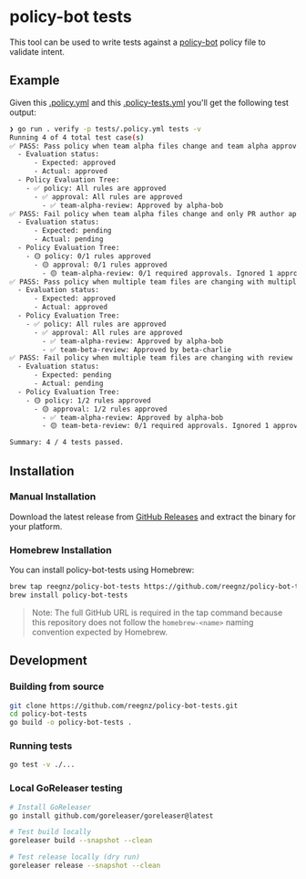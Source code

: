 # policy-bot tests

This tool can be used to write tests against a [policy-bot](https://github.com/palantir/policy-bot) policy file to validate intent.

## Example

Given this [.policy.yml](./tests/.policy.yml) and this [.policy-tests.yml](./tests/.policy-tests.yml)
you'll get the following test output:

```sh
❯ go run . verify -p tests/.policy.yml tests -v
Running 4 of 4 total test case(s)
✅ PASS: Pass policy when team alpha files change and team alpha approves
  - Evaluation status:
      - Expected: approved
      - Actual: approved
  - Policy Evaluation Tree:
    - ✅ policy: All rules are approved
      - ✅ approval: All rules are approved
        - ✅ team-alpha-review: Approved by alpha-bob
✅ PASS: Fail policy when team alpha files change and only PR author approves
  - Evaluation status:
      - Expected: pending
      - Actual: pending
  - Policy Evaluation Tree:
    - 🟡 policy: 0/1 rules approved
      - 🟡 approval: 0/1 rules approved
        - 🟡 team-alpha-review: 0/1 required approvals. Ignored 1 approval from disqualified users
✅ PASS: Pass policy when multiple team files are changing with multiple team approvals
  - Evaluation status:
      - Expected: approved
      - Actual: approved
  - Policy Evaluation Tree:
    - ✅ policy: All rules are approved
      - ✅ approval: All rules are approved
        - ✅ team-alpha-review: Approved by alpha-bob
        - ✅ team-beta-review: Approved by beta-charlie
✅ PASS: Fail policy when multiple team files are changing with review missing from beta team
  - Evaluation status:
      - Expected: pending
      - Actual: pending
  - Policy Evaluation Tree:
    - 🟡 policy: 1/2 rules approved
      - 🟡 approval: 1/2 rules approved
        - ✅ team-alpha-review: Approved by alpha-bob
        - 🟡 team-beta-review: 0/1 required approvals. Ignored 1 approval from disqualified users

Summary: 4 / 4 tests passed.
```

## Installation

### Manual Installation

Download the latest release from [GitHub Releases](https://github.com/reegnz/policy-bot-tests/releases) and extract the binary for your platform.

### Homebrew Installation

You can install policy-bot-tests using Homebrew:

```sh
brew tap reegnz/policy-bot-tests https://github.com/reegnz/policy-bot-tests
brew install policy-bot-tests
```

> Note: The full GitHub URL is required in the tap command because this repository does not follow the `homebrew-<name>` naming convention expected by Homebrew.

## Development

### Building from source

```bash
git clone https://github.com/reegnz/policy-bot-tests.git
cd policy-bot-tests
go build -o policy-bot-tests .
```

### Running tests

```bash
go test -v ./...
```

### Local GoReleaser testing

```bash
# Install GoReleaser
go install github.com/goreleaser/goreleaser@latest

# Test build locally
goreleaser build --snapshot --clean

# Test release locally (dry run)
goreleaser release --snapshot --clean
```
